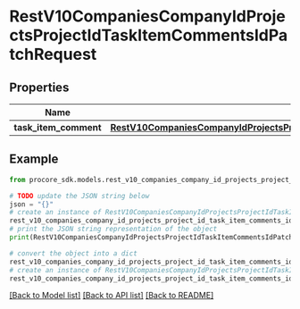 # RestV10CompaniesCompanyIdProjectsProjectIdTaskItemCommentsIdPatchRequest


## Properties

Name | Type | Description | Notes
------------ | ------------- | ------------- | -------------
**task_item_comment** | [**RestV10CompaniesCompanyIdProjectsProjectIdTaskItemCommentsIdPatchRequestTaskItemComment**](RestV10CompaniesCompanyIdProjectsProjectIdTaskItemCommentsIdPatchRequestTaskItemComment.md) |  | [optional] 

## Example

```python
from procore_sdk.models.rest_v10_companies_company_id_projects_project_id_task_item_comments_id_patch_request import RestV10CompaniesCompanyIdProjectsProjectIdTaskItemCommentsIdPatchRequest

# TODO update the JSON string below
json = "{}"
# create an instance of RestV10CompaniesCompanyIdProjectsProjectIdTaskItemCommentsIdPatchRequest from a JSON string
rest_v10_companies_company_id_projects_project_id_task_item_comments_id_patch_request_instance = RestV10CompaniesCompanyIdProjectsProjectIdTaskItemCommentsIdPatchRequest.from_json(json)
# print the JSON string representation of the object
print(RestV10CompaniesCompanyIdProjectsProjectIdTaskItemCommentsIdPatchRequest.to_json())

# convert the object into a dict
rest_v10_companies_company_id_projects_project_id_task_item_comments_id_patch_request_dict = rest_v10_companies_company_id_projects_project_id_task_item_comments_id_patch_request_instance.to_dict()
# create an instance of RestV10CompaniesCompanyIdProjectsProjectIdTaskItemCommentsIdPatchRequest from a dict
rest_v10_companies_company_id_projects_project_id_task_item_comments_id_patch_request_from_dict = RestV10CompaniesCompanyIdProjectsProjectIdTaskItemCommentsIdPatchRequest.from_dict(rest_v10_companies_company_id_projects_project_id_task_item_comments_id_patch_request_dict)
```
[[Back to Model list]](../README.md#documentation-for-models) [[Back to API list]](../README.md#documentation-for-api-endpoints) [[Back to README]](../README.md)



